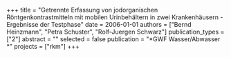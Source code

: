 +++
title = "Getrennte Erfassung von jodorganischen Röntgenkontrastmitteln mit mobilen Urinbehältern in zwei Krankenhäusern - Ergebnisse der Testphase"
date = 2006-01-01
authors = ["Bernd Heinzmann", "Petra Schuster", "Rolf-Juergen Schwarz"]
publication_types = ["2"]
abstract = ""
selected = false
publication = "*GWF Wasser/Abwasser *"
projects = ["rkm"]
+++

